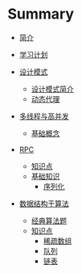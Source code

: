 <!--
 * @Author: your name
 * @Date: 2020-09-29 10:32:56
 * @LastEditTime: 2020-10-19 00:15:01
 * @LastEditors: Please set LastEditors
 * @Description: In User Settings Edit
 * @FilePath: /wangwei-gold.github.io/SUMMARY.md
-->
# Summary

* [简介](README.md)

* [学习计划](学习计划/README.md)
   
* [设计模式](design_patterns/README.md)
   * [设计模式简介](design_patterns/设计模式介绍.md)
   * [动态代理](design_patterns/动态代理模式.md)
* [多线程与高并发](多线程与高并发/README.md)
   * [基础概念](多线程与高并发/基础概念.md)
* [RPC](RPC/README.md)
   * [知识点](RPC/README.md)
   * [基础知识](RPC/基础知识/README.md)
      * [序列化](RPC/基础知识/serializbale.md)
* [数据结构于算法](数据结构于算法/README.md) 
   * [经典算法题](数据结构于算法/经典算法题/README.md)
   * [知识点](数据结构于算法/知识点/README.md)
      * [稀疏数组](数据结构于算法/知识点/稀疏数组.md)
      * [队列](数据结构于算法/知识点/队列.md)
      * [链表](数据结构于算法/知识点/链表.md)